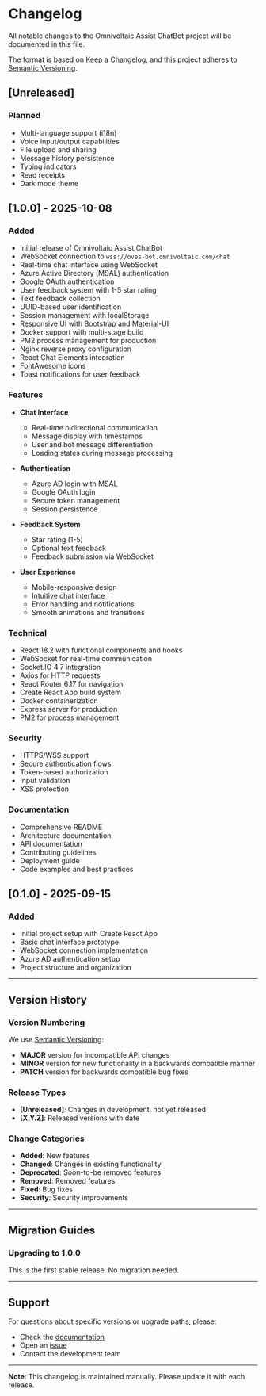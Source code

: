 # Changelog

All notable changes to the Omnivoltaic Assist ChatBot project will be documented in this file.

The format is based on [Keep a Changelog](https://keepachangelog.com/en/1.0.0/),
and this project adheres to [Semantic Versioning](https://semver.org/spec/v2.0.0.html).

## [Unreleased]

### Planned

- Multi-language support (i18n)
- Voice input/output capabilities
- File upload and sharing
- Message history persistence
- Typing indicators
- Read receipts
- Dark mode theme

## [1.0.0] - 2025-10-08

### Added

- Initial release of Omnivoltaic Assist ChatBot
- WebSocket connection to `wss://oves-bot.omnivoltaic.com/chat`
- Real-time chat interface using WebSocket
- Azure Active Directory (MSAL) authentication
- Google OAuth authentication
- User feedback system with 1-5 star rating
- Text feedback collection
- UUID-based user identification
- Session management with localStorage
- Responsive UI with Bootstrap and Material-UI
- Docker support with multi-stage build
- PM2 process management for production
- Nginx reverse proxy configuration
- React Chat Elements integration
- FontAwesome icons
- Toast notifications for user feedback

### Features

- **Chat Interface**
    - Real-time bidirectional communication
    - Message display with timestamps
    - User and bot message differentiation
    - Loading states during message processing

- **Authentication**
    - Azure AD login with MSAL
    - Google OAuth login
    - Secure token management
    - Session persistence

- **Feedback System**
    - Star rating (1-5)
    - Optional text feedback
    - Feedback submission via WebSocket

- **User Experience**
    - Mobile-responsive design
    - Intuitive chat interface
    - Error handling and notifications
    - Smooth animations and transitions

### Technical

- React 18.2 with functional components and hooks
- WebSocket for real-time communication
- Socket.IO 4.7 integration
- Axios for HTTP requests
- React Router 6.17 for navigation
- Create React App build system
- Docker containerization
- Express server for production
- PM2 for process management

### Security

- HTTPS/WSS support
- Secure authentication flows
- Token-based authorization
- Input validation
- XSS protection

### Documentation

- Comprehensive README
- Architecture documentation
- API documentation
- Contributing guidelines
- Deployment guide
- Code examples and best practices

## [0.1.0] - 2025-09-15

### Added

- Initial project setup with Create React App
- Basic chat interface prototype
- WebSocket connection implementation
- Azure AD authentication setup
- Project structure and organization

---

## Version History

### Version Numbering

We use [Semantic Versioning](https://semver.org/):

- **MAJOR** version for incompatible API changes
- **MINOR** version for new functionality in a backwards compatible manner
- **PATCH** version for backwards compatible bug fixes

### Release Types

- **[Unreleased]**: Changes in development, not yet released
- **[X.Y.Z]**: Released versions with date

### Change Categories

- **Added**: New features
- **Changed**: Changes in existing functionality
- **Deprecated**: Soon-to-be removed features
- **Removed**: Removed features
- **Fixed**: Bug fixes
- **Security**: Security improvements

---

## Migration Guides

### Upgrading to 1.0.0

This is the first stable release. No migration needed.

---

## Support

For questions about specific versions or upgrade paths, please:

- Check the [documentation](../README.md)
- Open an [issue](https://github.com/ovesorg/webapp-chatBox-Simplechat/issues)
- Contact the development team

---

**Note**: This changelog is maintained manually. Please update it with each release.
